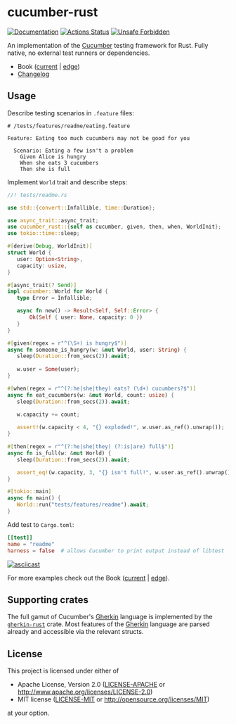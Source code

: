 # cucumber-rust

[![Documentation](https://docs.rs/cucumber_rust/badge.svg)](https://docs.rs/cucumber_rust)
[![Actions Status](https://github.com/bbqsrc/cucumber-rust/workflows/CI/badge.svg)](https://github.com/bbqsrc/cucumber-rust/actions)
[![Unsafe Forbidden](https://img.shields.io/badge/unsafe-forbidden-success.svg)](https://github.com/rust-secure-code/safety-dance/)

An implementation of the [Cucumber] testing framework for Rust. Fully native, no external test runners or dependencies.

- Book ([current][1] | [edge][2])
- [Changelog](https://github.com/bbqsrc/cucumber-rust/blob/main/CHANGELOG.md)




## Usage

Describe testing scenarios in `.feature` files:
```gherkin
# /tests/features/readme/eating.feature
    
Feature: Eating too much cucumbers may not be good for you
    
  Scenario: Eating a few isn't a problem
    Given Alice is hungry
    When she eats 3 cucumbers
    Then she is full
```

Implement `World` trait and describe steps:
 ```rust
//! tests/readme.rs 

use std::{convert::Infallible, time::Duration};

use async_trait::async_trait;
use cucumber_rust::{self as cucumber, given, then, when, WorldInit};
use tokio::time::sleep;

#[derive(Debug, WorldInit)]
struct World {
    user: Option<String>,
    capacity: usize,
}

#[async_trait(? Send)]
impl cucumber::World for World {
    type Error = Infallible;

    async fn new() -> Result<Self, Self::Error> {
        Ok(Self { user: None, capacity: 0 })
    }
}

#[given(regex = r"^(\S+) is hungry$")]
async fn someone_is_hungry(w: &mut World, user: String) {
    sleep(Duration::from_secs(2)).await;
    
    w.user = Some(user);
}

#[when(regex = r"^(?:he|she|they) eats? (\d+) cucumbers?$")]
async fn eat_cucumbers(w: &mut World, count: usize) {
    sleep(Duration::from_secs(2)).await;

    w.capacity += count;
    
    assert!(w.capacity < 4, "{} exploded!", w.user.as_ref().unwrap());
}

#[then(regex = r"^(?:he|she|they) (?:is|are) full$")]
async fn is_full(w: &mut World) {
    sleep(Duration::from_secs(2)).await;

    assert_eq!(w.capacity, 3, "{} isn't full!", w.user.as_ref().unwrap());
}

#[tokio::main]
async fn main() {
    World::run("tests/features/readme").await;
}
```

Add test to `Cargo.toml`:
```toml
[[test]]
name = "readme"
harness = false  # allows Cucumber to print output instead of libtest
```

[![asciicast](https://asciinema.org/a/7h27mOu8ZDisP0jZ8WHmG5cIK.svg)](https://asciinema.org/a/7h27mOu8ZDisP0jZ8WHmG5cIK)

For more examples check out the Book ([current][1] | [edge][2]).




## Supporting crates

The full gamut of Cucumber's [Gherkin] language is implemented by the [`gherkin-rust`](https://github.com/bbqsrc/gherkin-rust) crate. Most features of the [Gherkin] language are parsed already and accessible via the relevant structs.




## License

This project is licensed under either of

 * Apache License, Version 2.0 ([LICENSE-APACHE](https://github.com/bbqsrc/cucumber-rust/blob/main/LICENSE-APACHE) or <http://www.apache.org/licenses/LICENSE-2.0>)
 * MIT license ([LICENSE-MIT](https://github.com/bbqsrc/cucumber-rust/blob/main/LICENSE-MIT) or <http://opensource.org/licenses/MIT>)

at your option.




[Cucumber]: https://cucumber.io
[Gherkin]: https://cucumber.io/docs/gherkin/reference 

[1]: https://bbqsrc.github.io/cucumber-rust/current
[2]: https://bbqsrc.github.io/cucumber-rust/main
